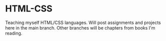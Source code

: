 # HTML-CSS
Teaching myself HTML/CSS languages. Will post assignments and projects here in the main branch.
Other branches will be chapters from books I'm reading.
